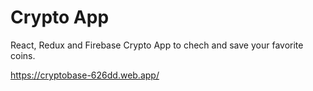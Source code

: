 # Crypto App

React, Redux and Firebase Crypto App to chech and save your favorite coins.

https://cryptobase-626dd.web.app/
